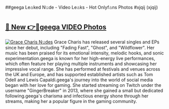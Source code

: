 ##geega Le𝚊ked N𝚞de - Video Le𝚊ks - Hot Onlyf𝚊ns Photos #xjqij (xjqij)

# <h2><a href="https://mediaupload.pro?title=geega&ref=9FEB">🔗 New 👉🔴geega VIDEO Photos</a></h2>

[![Grace Charis N𝚞des](https://i.imgur.com/rIISA9y.gif)](https://mediaupload.pro?title=geega&ref=9FEB)
Grace Charis has released several singles and EPs since her debut, including "Fading Fast", "Ghost", and "Wildflower". Her music has been praised for its emotional intensity, melodic hooks, and sonic experimentation.geega is known for her high-energy live performances, which often feature her playing multiple instruments and showcasing her impressive vocal range. She has performed at festivals and venues across the UK and Europe, and has supported established artists such as Tom Odell and Lewis Capaldi.geega's journey into the world of social media began with her love for gaming. She started streaming on Twitch under the username "GingerBreaker" in 2013, where she gained a small but dedicated following.geega's charisma and infectious energy shone through her streams, making her a popular figure in the gaming community.
